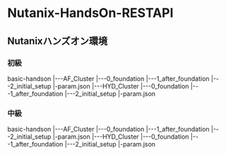 # Nutanix-HandsOn-RESTAPI

## Nutanixハンズオン環境

### 初級
basic-handson
 |---AF_Cluster
	|---0_foundation
	|---1_after_foundation
	|---2_initial_setup
	|-param.json
 |---HYD_Cluster
	|---0_foundation
	|---1_after_foundation
	|---2_initial_setup
	|-param.json

### 中級
basic-handson
 |---AF_Cluster
	|---0_foundation
	|---1_after_foundation
	|---2_initial_setup
	|-param.json
 |---HYD_Cluster
	|---0_foundation
	|---1_after_foundation
	|---2_initial_setup
	|-param.json

